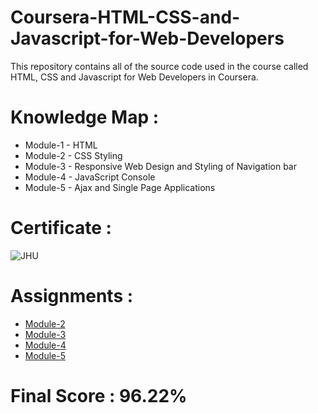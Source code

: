 # Coursera-HTML-CSS-and-Javascript-for-Web-Developers

This repository contains all of the source code used in the course called HTML, CSS and Javascript for Web Developers in Coursera.

# Knowledge Map :

* Module-1 - HTML
* Module-2 - CSS Styling
* Module-3 - Responsive Web Design and Styling of Navigation bar
* Module-4 - JavaScript Console
* Module-5 - Ajax and Single Page Applications

# Certificate :
![JHU](https://user-images.githubusercontent.com/75073682/141231108-ab3d89c7-8cdb-43b4-a172-6820068a7df5.PNG)

# Assignments :

* [Module-2](https://subhasree2.github.io/Coursera-Assignments/mod2_solution/)
* [Module-3](https://subhasree2.github.io/Coursera-Assignments/mod3_solution/)
* [Module-4](https://subhasree2.github.io/Coursera-Assignments/mod4_solution/)
* [Module-5](https://subhasree2.github.io/Coursera-Assignments/mod5_solution/)

# Final Score : 96.22%
